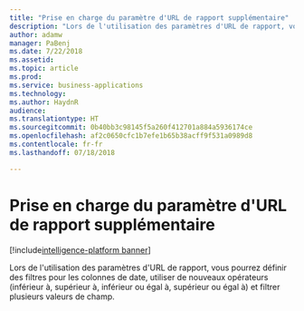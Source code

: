 ```yaml
---
title: "Prise en charge du paramètre d'URL de rapport supplémentaire"
description: "Lors de l'utilisation des paramètres d'URL de rapport, vous pourrez définir des filtres pour les colonnes de date, utiliser de nouveaux opérateurs et filtrer plusieurs valeurs de champ"
author: adamw
manager: PaBenj
ms.date: 7/22/2018
ms.assetid: 
ms.topic: article
ms.prod: 
ms.service: business-applications
ms.technology: 
ms.author: HaydnR
audience: 
ms.translationtype: HT
ms.sourcegitcommit: 0b40bb3c98145f5a260f412701a884a5936174ce
ms.openlocfilehash: af2c0650cfc1b7efe1b65b38acff9f531a0989d8
ms.contentlocale: fr-fr
ms.lasthandoff: 07/18/2018

---
```

# <a name="additional-report-url-parameter-support"></a>Prise en charge du paramètre d'URL de rapport supplémentaire

[!include[intelligence-platform banner](../../includes/intelligence-platform.md)]

Lors de l'utilisation des paramètres d'URL de rapport, vous pourrez définir des filtres pour les colonnes de date, utiliser de nouveaux opérateurs (inférieur à, supérieur à, inférieur ou égal à, supérieur ou égal à) et filtrer plusieurs valeurs de champ.

